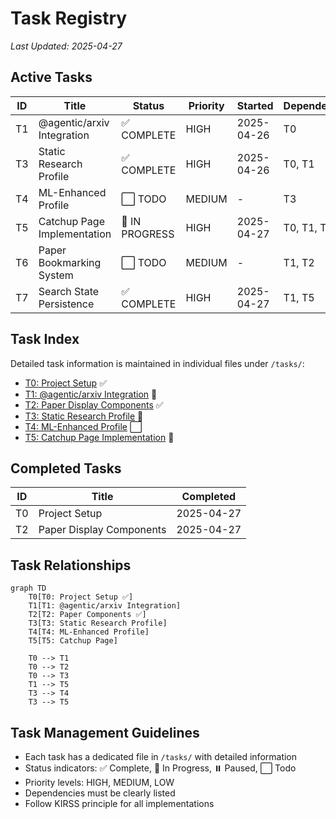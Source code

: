 # Task Registry
*Last Updated: 2025-04-27*

## Active Tasks
| ID | Title | Status | Priority | Started | Dependencies |
|----|-------|--------|----------|---------|--------------|
| T1 | @agentic/arxiv Integration | ✅ COMPLETE | HIGH | 2025-04-26 | T0 |
| T3 | Static Research Profile | ✅ COMPLETE | HIGH | 2025-04-26 | T0, T1 |
| T4 | ML-Enhanced Profile | ⬜ TODO | MEDIUM | - | T3 |
| T5 | Catchup Page Implementation | 🔄 IN PROGRESS | HIGH | 2025-04-27 | T0, T1, T3 |
| T6 | Paper Bookmarking System | ⬜ TODO | MEDIUM | - | T1, T2 |
| T7 | Search State Persistence | ✅ COMPLETE | HIGH | 2025-04-27 | T1, T5 |

## Task Index
Detailed task information is maintained in individual files under `/tasks/`:
- [T0: Project Setup](/tasks/T0_project_setup.md) ✅
- [T1: @agentic/arxiv Integration](/tasks/T1_arxiv_integration.md) 🔄
- [T2: Paper Display Components](/tasks/T2_paper_components.md) ✅
- [T3: Static Research Profile](/tasks/T3_static_research_profile.md) 🔄
- [T4: ML-Enhanced Profile](/tasks/T4_ml_enhanced_profile.md) ⬜
- [T5: Catchup Page Implementation](/tasks/T5_catchup_page.md) 🔄

## Completed Tasks
| ID | Title | Completed |
|----|-------|-----------|
| T0 | Project Setup | 2025-04-27 |
| T2 | Paper Display Components | 2025-04-27 |

## Task Relationships
```mermaid
graph TD
    T0[T0: Project Setup ✅]
    T1[T1: @agentic/arxiv Integration]
    T2[T2: Paper Components ✅]
    T3[T3: Static Research Profile]
    T4[T4: ML-Enhanced Profile]
    T5[T5: Catchup Page]
    
    T0 --> T1
    T0 --> T2
    T0 --> T3
    T1 --> T5
    T3 --> T4
    T3 --> T5
```

## Task Management Guidelines
- Each task has a dedicated file in `/tasks/` with detailed information
- Status indicators: ✅ Complete, 🔄 In Progress, ⏸️ Paused, ⬜ Todo
- Priority levels: HIGH, MEDIUM, LOW
- Dependencies must be clearly listed
- Follow KIRSS principle for all implementations